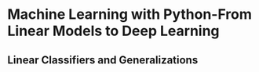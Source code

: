 # Machine Learning with Python-From Linear Models to Deep Learning

## Linear Classifiers and Generalizations

